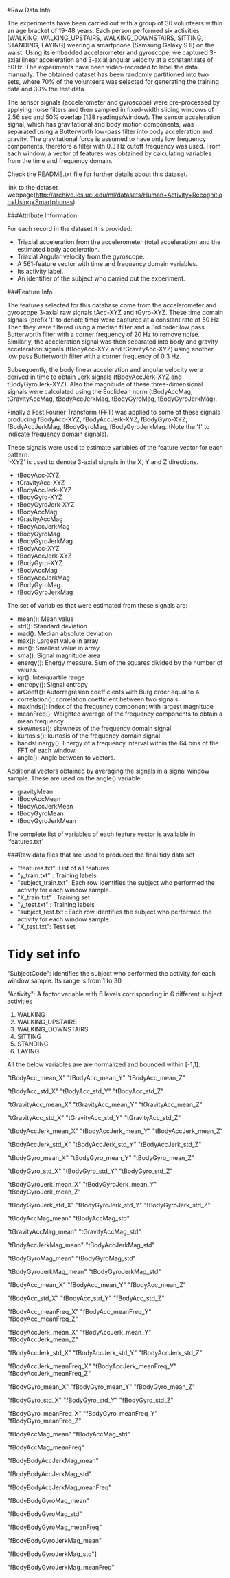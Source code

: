 #Raw Data Info

The experiments have been carried out with a group of 30 volunteers within an age bracket of 19-48 years. Each person performed six activities (WALKING, WALKING_UPSTAIRS, WALKING_DOWNSTAIRS, SITTING, STANDING, LAYING) wearing a smartphone (Samsung Galaxy S II) on the waist. Using its embedded accelerometer and gyroscope, we captured 3-axial linear acceleration and 3-axial angular velocity at a constant rate of 50Hz. The experiments have been video-recorded to label the data manually. The obtained dataset has been randomly partitioned into two sets, where 70% of the volunteers was selected for generating the training data and 30% the test data. 

The sensor signals (accelerometer and gyroscope) were pre-processed by applying noise filters and then sampled in fixed-width sliding windows of 2.56 sec and 50% overlap (128 readings/window). The sensor acceleration signal, which has gravitational and body motion components, was separated using a Butterworth low-pass filter into body acceleration and gravity. The gravitational force is assumed to have only low frequency components, therefore a filter with 0.3 Hz cutoff frequency was used. From each window, a vector of features was obtained by calculating variables from the time and frequency domain.

Check the README.txt file for further details about this dataset.

link to the dataset webpage(http://archive.ics.uci.edu/ml/datasets/Human+Activity+Recognition+Using+Smartphones)

###Attribute Information:

For each record in the dataset it is provided: 
- Triaxial acceleration from the accelerometer (total acceleration) and the estimated body acceleration. 
- Triaxial Angular velocity from the gyroscope. 
- A 561-feature vector with time and frequency domain variables. 
- Its activity label. 
- An identifier of the subject who carried out the experiment.

###Feature Info

The features selected for this database come from the accelerometer and gyroscope 3-axial raw signals tAcc-XYZ and tGyro-XYZ. These time domain signals (prefix 't' to denote time) were captured at a constant rate of 50 Hz. Then they were filtered using a median filter and a 3rd order low pass Butterworth filter with a corner frequency of 20 Hz to remove noise. Similarly, the acceleration signal was then separated into body and gravity acceleration signals (tBodyAcc-XYZ and tGravityAcc-XYZ) using another low pass Butterworth filter with a corner frequency of 0.3 Hz. 

Subsequently, the body linear acceleration and angular velocity were derived in time to obtain Jerk signals (tBodyAccJerk-XYZ and tBodyGyroJerk-XYZ). Also the magnitude of these three-dimensional signals were calculated using the Euclidean norm (tBodyAccMag, tGravityAccMag, tBodyAccJerkMag, tBodyGyroMag, tBodyGyroJerkMag). 

Finally a Fast Fourier Transform (FFT) was applied to some of these signals producing fBodyAcc-XYZ, fBodyAccJerk-XYZ, fBodyGyro-XYZ, fBodyAccJerkMag, fBodyGyroMag, fBodyGyroJerkMag. (Note the 'f' to indicate frequency domain signals). 

These signals were used to estimate variables of the feature vector for each pattern:  
'-XYZ' is used to denote 3-axial signals in the X, Y and Z directions.

* tBodyAcc-XYZ
* tGravityAcc-XYZ
* tBodyAccJerk-XYZ
* tBodyGyro-XYZ
* tBodyGyroJerk-XYZ
* tBodyAccMag
* tGravityAccMag
* tBodyAccJerkMag
* tBodyGyroMag
* tBodyGyroJerkMag
* fBodyAcc-XYZ
* fBodyAccJerk-XYZ
* fBodyGyro-XYZ
* fBodyAccMag
* fBodyAccJerkMag
* fBodyGyroMag
* fBodyGyroJerkMag

The set of variables that were estimated from these signals are: 

* mean(): Mean value
* std(): Standard deviation
* mad(): Median absolute deviation 
* max(): Largest value in array
* min(): Smallest value in array
* sma(): Signal magnitude area
* energy(): Energy measure. Sum of the squares divided by the number of values. 
* iqr(): Interquartile range 
* entropy(): Signal entropy
* arCoeff(): Autorregresion coefficients with Burg order equal to 4
* correlation(): correlation coefficient between two signals
* maxInds(): index of the frequency component with largest magnitude
* meanFreq(): Weighted average of the frequency components to obtain a mean frequency
* skewness(): skewness of the frequency domain signal 
* kurtosis(): kurtosis of the frequency domain signal 
* bandsEnergy(): Energy of a frequency interval within the 64 bins of the FFT of each window.
* angle(): Angle between to vectors.

Additional vectors obtained by averaging the signals in a signal window sample. These are used on the angle() variable:

* gravityMean
* tBodyAccMean
* tBodyAccJerkMean
* tBodyGyroMean
* tBodyGyroJerkMean

The complete list of variables of each feature vector is available in 'features.txt'

###Raw data files that are used to produced the final tidy data set
* "features.txt" :List of all features
* "y_train.txt" : Training labels
* "subject_train.txt": Each row identifies the subject who performed the activity for each window sample.  
* "X_train.txt" : Training set
* "y_test.txt" : Training labels
* "subject_test.txt : Each row identifies the subject who performed the activity for each window sample.  
* "X_test.txt": Test set

# Tidy set info 

"SubjectCode": identifies the subject who performed the activity for each window sample. Its range is from 1 to 30

"Activity": A factor variable with 6 levels corrisponding in 6 different subject activities 
 1. WALKING
 2. WALKING_UPSTAIRS
 3. WALKING_DOWNSTAIRS
 4. SITTING
 5. STANDING
 6. LAYING

All the below variables are are normalized and bounded within [-1,1]. 

"tBodyAcc_mean_X"
"tBodyAcc_mean_Y"
"tBodyAcc_mean_Z"

"tBodyAcc_std_X"
"tBodyAcc_std_Y"
"tBodyAcc_std_Z"

"tGravityAcc_mean_X"
"tGravityAcc_mean_Y"
"tGravityAcc_mean_Z"

"tGravityAcc_std_X"
"tGravityAcc_std_Y"
"tGravityAcc_std_Z"

"tBodyAccJerk_mean_X"
"tBodyAccJerk_mean_Y"
"tBodyAccJerk_mean_Z"

"tBodyAccJerk_std_X"
"tBodyAccJerk_std_Y"
"tBodyAccJerk_std_Z"

"tBodyGyro_mean_X"
"tBodyGyro_mean_Y"
"tBodyGyro_mean_Z"

"tBodyGyro_std_X"
"tBodyGyro_std_Y"
"tBodyGyro_std_Z"

"tBodyGyroJerk_mean_X"
"tBodyGyroJerk_mean_Y"
"tBodyGyroJerk_mean_Z"

"tBodyGyroJerk_std_X"
"tBodyGyroJerk_std_Y"
"tBodyGyroJerk_std_Z"

"tBodyAccMag_mean"
"tBodyAccMag_std"

"tGravityAccMag_mean"
"tGravityAccMag_std"

"tBodyAccJerkMag_mean"
"tBodyAccJerkMag_std"

"tBodyGyroMag_mean"
"tBodyGyroMag_std"

"tBodyGyroJerkMag_mean"
"tBodyGyroJerkMag_std"

"fBodyAcc_mean_X"
"fBodyAcc_mean_Y"
"fBodyAcc_mean_Z"

"fBodyAcc_std_X"
"fBodyAcc_std_Y"
"fBodyAcc_std_Z"

"fBodyAcc_meanFreq_X"
"fBodyAcc_meanFreq_Y"
"fBodyAcc_meanFreq_Z"

"fBodyAccJerk_mean_X"
"fBodyAccJerk_mean_Y"
"fBodyAccJerk_mean_Z"

"fBodyAccJerk_std_X"
"fBodyAccJerk_std_Y"
"fBodyAccJerk_std_Z"

"fBodyAccJerk_meanFreq_X"
"fBodyAccJerk_meanFreq_Y"
"fBodyAccJerk_meanFreq_Z"

"fBodyGyro_mean_X"
"fBodyGyro_mean_Y"
"fBodyGyro_mean_Z"

"fBodyGyro_std_X"
"fBodyGyro_std_Y"
"fBodyGyro_std_Z"

"fBodyGyro_meanFreq_X"
"fBodyGyro_meanFreq_Y"
"fBodyGyro_meanFreq_Z"

"fBodyAccMag_mean"
"fBodyAccMag_std"

"fBodyAccMag_meanFreq"

"fBodyBodyAccJerkMag_mean"

"fBodyBodyAccJerkMag_std"

"fBodyBodyAccJerkMag_meanFreq"

"fBodyBodyGyroMag_mean"

"fBodyBodyGyroMag_std"

"fBodyBodyGyroMag_meanFreq"

"fBodyBodyGyroJerkMag_mean"

"fBodyBodyGyroJerkMag_std"]

"fBodyBodyGyroJerkMag_meanFreq"
